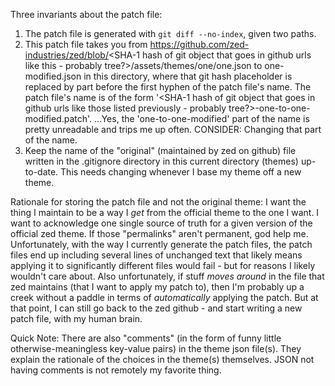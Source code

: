 Three invariants about the patch file:
1. The patch file is generated with `git diff --no-index`, given two paths.
2. This patch file takes you from https://github.com/zed-industries/zed/blob/<SHA-1 hash of git object that goes in github urls like this - probably tree?>/assets/themes/one/one.json to one-modified.json in this directory, where that git hash placeholder is replaced by part before the first hyphen of the patch file's name. The patch file's name is of the form '<SHA-1 hash of git object that goes in github urls like those listed previously - probably tree?>-one-to-one-modified.patch'. ...Yes, the 'one-to-one-modified' part of the name is pretty unreadable and trips me up often. CONSIDER: Changing that part of the name.
3. Keep the name of the "original" (maintained by zed on github) file written in the .gitignore directory in this current directory (themes) up-to-date. This needs changing whenever I base my theme off a new theme.

Rationale for storing the patch file and not the original theme:
I want the thing I maintain to be a way I *get* from the official theme to the one I want. I want to acknowledge one single source of truth for a given version of the official zed theme. If those "permalinks" aren't permanent, god help me.
Unfortunately, with the way I currently generate the patch files, the patch files end up including several lines of unchanged text that likely means applying it to significantly different files would fail - but for reasons I likely wouldn't care about.
Also unfortunately, if stuff *moves around* in the file that zed maintains (that I want to apply my patch to), then I'm probably up a creek without a paddle in terms of *automatically* applying the patch. But at that point, I can still go back to the zed github - and start writing a new patch file, with my human brain.

Quick Note:
There are also "comments" (in the form of funny little otherwise-meaningless key-value pairs) in the theme json file(s). They explain the rationale of the choices in the theme(s) themselves.
JSON not having comments is not remotely my favorite thing.
